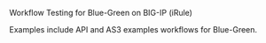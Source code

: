 Workflow Testing for Blue-Green on BIG-IP (iRule)

Examples include API and AS3 examples workflows for Blue-Green.